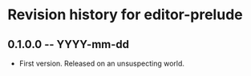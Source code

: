 # Revision history for editor-prelude

## 0.1.0.0 -- YYYY-mm-dd

* First version. Released on an unsuspecting world.
